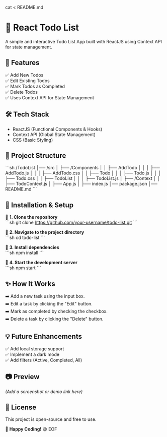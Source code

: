 cat <<EOF > README.md
# 📌 React Todo List

A simple and interactive Todo List App built with ReactJS using Context API for state management.

## 🚀 Features

✅ Add New Todos  
✅ Edit Existing Todos  
✅ Mark Todos as Completed  
✅ Delete Todos  
✅ Uses Context API for State Management  

## 🛠️ Tech Stack

- ReactJS (Functional Components & Hooks)  
- Context API (Global State Management)  
- CSS (Basic Styling)  

## 📂 Project Structure

\`\`\`sh
/TodoList
│── /src
│   ├── /Components
│   │   ├── AddTodo
│   │   │   ├── AddTodo.js
│   │   │   ├── AddTodo.css
│   │   ├── Todo
│   │   │   ├── Todo.js
│   │   │   ├── Todo.css
│   │   ├── TodoList
│   │   │   ├── TodoList.js
│   ├── /Context
│   │   ├── TodoContext.js
│   ├── App.js
│   ├── index.js
│── package.json
│── README.md
\`\`\`

## 🚀 Installation & Setup

🚀 **1. Clone the repository**  
\`\`\`sh
git clone https://github.com/your-username/todo-list.git
\`\`\`

🚀 **2. Navigate to the project directory**  
\`\`\`sh
cd todo-list
\`\`\`

🚀 **3. Install dependencies**  
\`\`\`sh
npm install
\`\`\`

🚀 **4. Start the development server**  
\`\`\`sh
npm start
\`\`\`

## ✨ How It Works

➡️ Add a new task using the input box.  
➡️ Edit a task by clicking the "Edit" button.  
➡️ Mark as completed by checking the checkbox.  
➡️ Delete a task by clicking the "Delete" button.  

## 💡 Future Enhancements

✅ Add local storage support  
✅ Implement a dark mode  
✅ Add filters (Active, Completed, All)  

## 📷 Preview

_(Add a screenshot or demo link here)_

## 📝 License

This project is open-source and free to use.  

🚀 **Happy Coding!** 😃
EOF
